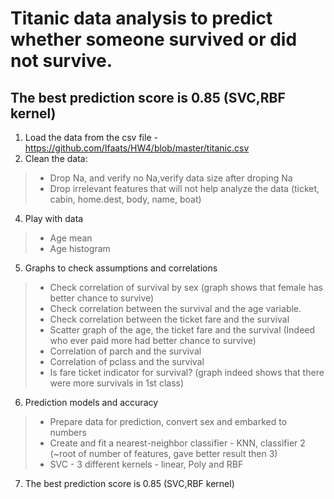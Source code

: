 
#  Titanic data analysis to predict whether someone survived or did not survive.
## The best prediction score is 0.85 (SVC,RBF kernel)
1.	Load the data from the csv file - https://github.com/Ifaats/HW4/blob/master/titanic.csv
2.	Clean the data:
> * Drop Na, and verify no Na,verify data size after droping Na
> * Drop irrelevant features that will not help analyze the data (ticket, cabin, home.dest, body, name, boat)
4.	Play with data
> * Age mean
> * Age histogram
5.	Graphs to check assumptions and correlations
> * Check correlation of survival by sex (graph shows that female has better chance to survive)
> * Check correlation between the survival and the age variable.
> * Check correlation between the ticket fare and the survival
> * Scatter graph of the age, the ticket fare and the survival (Indeed who ever paid more had better chance to survive)
> * Correlation of parch and the survival
> * Correlation of pclass and the survival
> * Is fare ticket indicator for survival? (graph indeed shows that there were more survivals in 1st class)
6.	Prediction models and accuracy
> * Prepare data for prediction, convert sex and embarked to numbers
> * Create and fit a nearest-neighbor classifier - KNN, classifier 2 (~root of number of features, gave better result then 3)
> * SVC  - 3 different kernels - linear, Poly and RBF
7. The best prediction score is 0.85 (SVC,RBF kernel)
